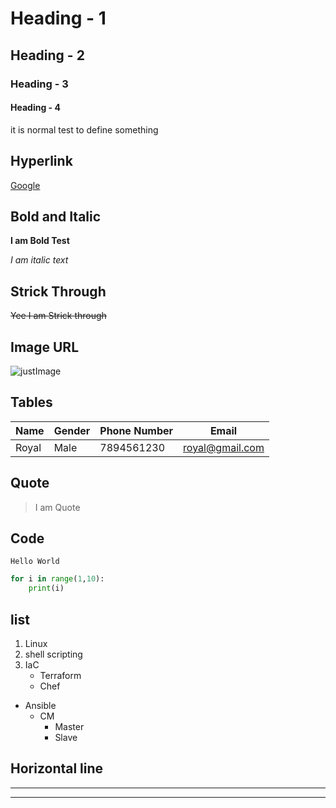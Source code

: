 # Heading - 1 
## Heading - 2 
### Heading - 3
#### Heading - 4

it is normal test to define something

## Hyperlink
[Google](www.google.com)

## Bold and Italic
**I am Bold Test**

_I am italic text_

## Strick Through
~~Yee I am Strick through~~

## Image URL

![justImage](https://www.simform.com/wp-content/uploads/2022/07/IaC-tech-stack.png)


## Tables

|Name|Gender|Phone Number|Email|
|----|------|------------|-----|
|Royal|Male|7894561230|royal@gmail.com|

## Quote
> I am Quote

## Code
`Hello World`

``` python
for i in range(1,10):
    print(i)
```
## list
1. Linux
2. shell scripting
3. IaC
    * Terraform
    * Chef
* Ansible
    * CM
        * Master 
        * Slave

## Horizontal line

***

---